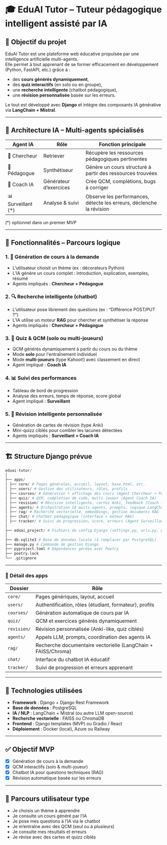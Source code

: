 # 🎓 EduAI Tutor – Tuteur pédagogique intelligent assisté par IA

## 🧭 Objectif du projet

EduAI Tutor est une plateforme web éducative propulsée par une intelligence artificielle multi-agents.  
Elle permet à tout apprenant de se former efficacement en développement (Python, FastAPI, etc.) grâce à :

- des **cours générés dynamiquement**,
- des **quiz interactifs** (en solo ou en groupe),
- une **recherche intelligente** (chatbot pédagogique),
- une **révision personnalisée** basée sur les erreurs.

Le tout est développé avec **Django** et intègre des composants IA générative via **LangChain + Mistral**.

---

## 🧠 Architecture IA – Multi-agents spécialisés

| Agent IA        | Rôle                      | Fonction principale                                               |
|------------------|---------------------------|-------------------------------------------------------------------|
| 🧠 Chercheur      | Retriever                 | Récupère les ressources pédagogiques pertinentes                  |
| 📖 Pédagogue      | Synthétiseur              | Génère un cours structuré à partir des ressources trouvées        |
| 🎯 Coach IA       | Générateur d’exercices    | Crée QCM, complétions, bugs à corriger                            |
| 📊 Surveillant (*)| Analyse & suivi           | Observe les performances, détecte les erreurs, déclenche la révision |

(*) optionnel dans un premier MVP

---

## 🧩 Fonctionnalités – Parcours logique

### 1. 📖 Génération de cours à la demande

- L’utilisateur choisit un thème (ex : décorateurs Python)
- L’IA génère un cours complet : introduction, explication, exemples, résumé
- Agents impliqués : **Chercheur + Pédagogue**

### 2. 🔍 Recherche intelligente (chatbot)

- L’utilisateur pose librement des questions (ex : “Différence POST/PUT ?”)
- L’IA utilise un moteur **RAG** pour chercher et synthétiser la réponse
- Agents impliqués : **Chercheur + Pédagogue**

### 3. 📝 Quiz & QCM (solo ou multi-joueurs)

- QCM générés dynamiquement à partir du cours ou du thème
- Mode **solo** pour l'entraînement individuel
- Mode **multi-joueurs** (type Kahoot!) avec classement en direct
- Agent impliqué : **Coach IA**

### 4. 📊 Suivi des performances

- Tableau de bord de progression
- Analyse des erreurs, temps de réponse, score global
- Agent impliqué : **Surveillant**

### 5. 🔁 Révision intelligente personnalisée

- Génération de cartes de révision (type Anki)
- Mini-quizz ciblés pour combler les lacunes détectées
- Agents impliqués : **Surveillant + Coach IA**

---

## 🏗️ Structure Django prévue

```python
eduai-tutor/
│
├── apps/
│ ├── core/ # Pages générales, accueil, layout, base.html, etc.
│ ├── users/ # Gestion des utilisateurs, rôles, profils
│ ├── courses/ # Génération + affichage des cours (Agent Chercheur + Pédagogue)
│ ├── quiz/ # QCM, complétion de code, multi-joueur (Agent Coach IA)
│ ├── revision/ # Révision intelligente, cartes Anki, feedback (Coach + Surveillant)
│ ├── agents/ # Orchestration IA multi-agents, prompts, logique LangChain
│ ├── rag/ # Recherche vectorielle, embeddings, gestion documents RAG
│ ├── chat/ # Chatbot pédagogique (interface + moteur RAG)
│ ├── tracker/ # Suivi de progression, score, erreurs (Agent Surveillant)
│
├── eduai_project/ # Fichiers de config Django (settings.py, urls.py, wsgi.py)
│
├── db.sqlite3 # Base de données locale (à remplacer par PostgreSQL)
├── manage.py # Commande de gestion Django
├── pyproject.toml # Dépendances gérées avec Poetry
├── poetry.lock
└── .gitignore
```

---

### 📂 Détail des apps

| Dossier      | Rôle |
|--------------|------|
| `core/`      | Pages génériques, layout, accueil |
| `users/`     | Authentification, rôles (étudiant, formateur), profils |
| `courses/`   | Génération automatique de cours par IA |
| `quiz/`      | QCM et exercices générés dynamiquement |
| `revision/`  | Révision personnalisée (Anki-like, quiz ciblés) |
| `agents/`    | Appels LLM, prompts, coordination des agents IA |
| `rag/`       | Recherche documentaire vectorielle (LangChain + FAISS/Chroma) |
| `chat/`      | Interface du chatbot IA éducatif |
| `tracker/`   | Suivi de progression et erreurs apprenant |

---

## 🧪 Technologies utilisées

- **Framework** : Django + Django Rest Framework
- **Base de données** : PostgreSQL
- **IA / NLP** : LangChain + Mistral (ou autre LLM open-source)
- **Recherche vectorielle** : FAISS ou ChromaDB
- **Frontend** : Django templates (MVP) ou Gradio / React
- **Déploiement** : Docker (local), Azure ou Railway

---

## ✅ Objectif MVP

- [x] Génération de cours à la demande  
- [x] QCM interactifs (solo & multi-joueur)  
- [x] Chatbot IA pour questions techniques (RAG)  
- [x] Révision automatique basée sur les erreurs

---

## 🧭 Parcours utilisateur type

- Je choisis un thème à apprendre
- Je consulte un cours généré par l’IA
- Je pose mes questions à l’IA via le chatbot
- Je m’entraîne avec des QCM (seul ou à plusieurs)
- Je consulte mes résultats et erreurs
- Je révise avec des cartes et quizz ciblés
